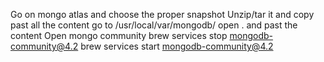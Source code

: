 Go on mongo atlas and choose the proper snapshot
Unzip/tar it and copy past all the content
go to /usr/local/var/mongodb/ 
open . and past the content
Open mongo community
brew services stop mongodb-community@4.2
brew services start mongodb-community@4.2

